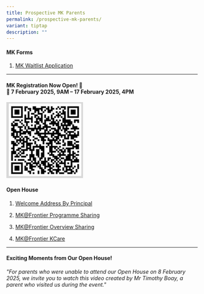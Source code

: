 ```yaml
---
title: Prospective MK Parents
permalink: /prospective-mk-parents/
variant: tiptap
description: ""
---
```

<h4><strong>MK Forms</strong></h4>
<ol data-tight="true" class="tight">
<li>
<p><a href="https://form.gov.sg/65b9c87d9a4cd54402e8a47b" rel="noopener noreferrer nofollow" target="_blank">MK Waitlist Application</a>
</p>
</li>
</ol>
<hr>
<h4><strong>MK Registration Now Open!</strong> 📢<br>📅 7 February 2025, 9AM – 17 February 2025, 4PM<br></h4><a class="isomer-image-wrapper" href="https://www.moe.gov.sg/preschool/moe-kindergarten/register"><img style="width: 40%;" height="auto" width="100%" alt="SCAN/CLICK ON IT" src="/images/MK RESOURCES/MK_REGISTRATION_2025.jpg"></a>
<p></p>
<p></p>
<h4><strong>Open House</strong></h4>
<ol data-tight="true" class="tight">
<li>
<p><a href="https://drive.google.com/file/d/1luKcTUdIVuT0V-z3UVND0tg25n6RCk1x/view?usp=drive_link" rel="noopener noreferrer nofollow" target="_blank">Welcome Address By Principal</a>
</p>
</li>
<li>
<p><a href="https://drive.google.com/file/d/1xGfPTSIeU3OhN53ojw0IPhQGMElXDoxy/view?usp=drive_link" rel="noopener noreferrer nofollow" target="_blank">MK@Frontier Programme Sharing</a>
</p>
</li>
<li>
<p><a href="https://drive.google.com/file/d/1nXzn04dm5xMloKNm0c-CnHrtw7cpci04/view?usp=drive_link" rel="noopener noreferrer nofollow" target="_blank">MK@Frontier Overview Sharing</a>
</p>
</li>
<li>
<p><a href="https://drive.google.com/file/d/1hM1KH1R4OLKy4ne41QqOFJ4CXS0ADHEj/view?usp=drive_link" rel="noopener noreferrer nofollow" target="_blank">MK@Frontier KCare</a>
</p>
</li>
</ol>
<hr>
<h4><strong>Exciting Moments from Our Open House!</strong></h4>
<p><em>"For parents who were unable to attend our Open House on 8 February 2025, we invite you to watch this video created by Mr Timothy Boay, a parent who visited us during the event."</em>
</p>
<p></p>